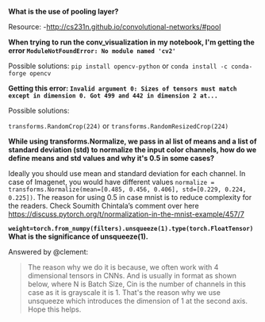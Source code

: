 
**What is the use of pooling layer?**

Resource:
-http://cs231n.github.io/convolutional-networks/#pool

**When trying to run the conv_visualization in my notebook, I'm getting the error `ModuleNotFoundError: No module named 'cv2'`**

Possible solutions:
`pip install opencv-python`
or 
`conda install -c conda-forge opencv`

**Getting this error: `Invalid argument 0: Sizes of tensors must match except in dimension 0. Got 499 and 442 in dimension 2 at...`**

Possible solutions:

`transforms.RandomCrop(224)`
or
`transforms.RandomResizedCrop(224)`

**While using transforms.Normalize, we pass in al list of means and a list of standard deviation (std) to normalize the input color channels, how do we define means and std values and why it's 0.5 in some cases?**

Ideally you should use mean and standard deviation for each channel. In case of Imagenet, you would have different values `normalize = transforms.Normalize(mean=[0.485, 0.456, 0.406], std=[0.229, 0.224, 0.225])`. The reason for using 0.5 in case mnist is to reduce complexity for the readers. Check Soumith Chintala’s comment over here https://discuss.pytorch.org/t/normalization-in-the-mnist-example/457/7

**`weight=torch.from_numpy(filters).unsqueeze(1).type(torch.FloatTensor)`What is the significance of unsqueeze(1).**

Answered by @clement:

>The reason why we do it is because, we often work with 4 dimensional tensors in CNNs. And is usually in format as shown below, where N is Batch Size, Cin is the number of channels in this case as it is grayscale it is 1. That's the reason why we use unsqueeze which introduces the dimension of 1 at the second axis. Hope this helps.




